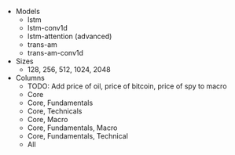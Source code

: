 * Models
  * lstm
  * lstm-conv1d
  * lstm-attention (advanced)
  * trans-am
  * trans-am-conv1d
* Sizes
  * 128, 256, 512, 1024, 2048
* Columns
  * TODO: Add price of oil, price of bitcoin, price of spy to macro
  * Core
  * Core, Fundamentals
  * Core, Technicals
  * Core, Macro
  * Core, Fundamentals, Macro
  * Core, Fundamentals, Technical
  * All
  